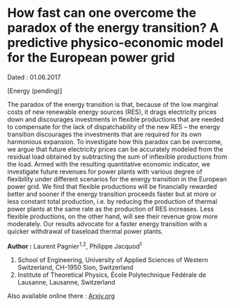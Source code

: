# How fast can one overcome the paradox of the energy transition? A predictive physico-economic model for the European power grid

Dated : 01.06.2017

[Energy (pending)]

The paradox of the energy transition is that, because of the low marginal costs of new renewable energy sources (RES),
it drags electricity prices down and discourages investments in flexible productions that are needed to compensate for
the lack of dispatchability of the new RES – the energy transition discourages the investments that are required for its
own harmonious expansion. To investigate how this paradox can be overcome, we argue that future electricity prices can
be accurately modeled from the residual load obtained by subtracting the sum of inflexible productions from the load.
Armed with the resulting quantitative economic indicator, we investigate future revenues for power plants with various
degree of flexibility under different scenarios for the energy transition in the European power grid. We find that flexible
productions will be financially rewarded better and sooner if the energy transition proceeds faster but at more or less
constant total production, i.e. by reducing the production of thermal power plants at the same rate as the production
of RES increases. Less flexible productions, on the other hand, will see their revenue grow more moderately. Our results
advocate for a faster energy transition with a quicker withdrawal of baseload thermal power plants.

**Author :** Laurent Pagnier<sup>1,2</sup>, Philippe Jacquod<sup>1</sup>
1) School of Engineering, University of Applied Sciences of Western Switzerland, CH-1950 Sion, Switzerland
2) Institute of Theoretical Physics, École Polytechnique Fédérale de Lausanne, Lausanne, Switzerland


Also available online there : [Arxiv.org](https://arxiv.org/abs/1706.00330)





